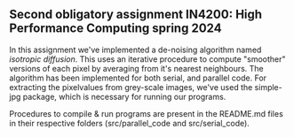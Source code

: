 ## Second obligatory assignment IN4200: High Performance Computing spring 2024

In this assignment we've implemented a de-noising algorithm named _isotropic diffusion_. This uses an iterative procedure to compute "smoother" versions of each pixel by averaging from it's nearest neighbours. The algorithm has been implemented for both serial, and parallel code. For extracting the pixelvalues from grey-scale images, we've used the simple-jpg package, which is necessary for running our programs.

Procedures to compile & run programs are present in the README.md files in their respective folders (src/parallel_code and src/serial_code). 
